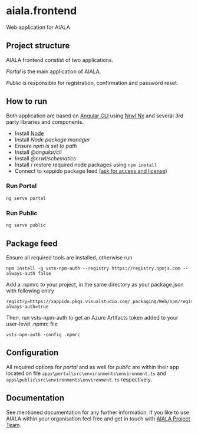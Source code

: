 # aiala.frontend
Web application for AIALA

## Project structure
AIALA frontend constist of two applications.

_Portal_ is the main application of AIALA.

_Public_ is responsible for registration, confirmation and password reset.

## How to run
Both application are based on  [Angular CLI](https://github.com/angular/angular-cli) using [Nrwl Nx](https://nrwl.io/nx) and several 3rd party libraries and components.
* Install [Node](https://nodejs.org/en/download/)
* Install _Node package manager_
* Ensure _npm is set to path_
* Install _@angular/cli_ 
* Install _@nrwl/schematics_
* Install / restore required node packages using `npm install`
* Connect to xappido package feed ([ask for access and license](mailto:aiala@xappido.com))

### Run Portal
`ng serve portal`

### Run Public
`ng serve public`

## Package feed
Ensure all required tools are installed, otherwise run

`npm install -g vsts-npm-auth --registry https://registry.npmjs.com --always-auth false`

Add a .npmrc to your project, in the same directory as your package.json with following entry
```
registry=https://xappido.pkgs.visualstudio.com/_packaging/Web/npm/registry/
always-auth=true
```

Then, run vsts-npm-auth to get an Azure Artifacts token added to your user-level .npmrc file

`vsts-npm-auth -config .npmrc`

## Configuration
All required options for _portal_ and as well for _public_ are within their app located on file `apps\portal\src\environments\environment.ts` and `apps\public\src\environments\environment.ts` respectively.

## Documentation
See mentioned documentation for any further information. If you like to use AIALA within your organisation feel free and get in touch with [AIALA Project Team](mailto:aiala@xappido.com).